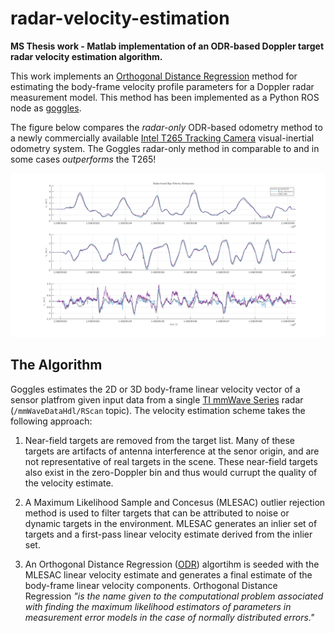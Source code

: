 # radar-velocity-estimation
__MS Thesis work - Matlab implementation of an ODR-based Doppler target radar velocity estimation algorithm.__

This work implements an [Orthogonal Distance Regression](http://scholar.colorado.edu/cgi/viewcontent.cgi?article=1311&context=csci_techreports)
method for estimating the body-frame velocity profile parameters for a Doppler radar measurement model. This method has been implemented as a Python ROS node as [goggles](https://github.com/cstahoviak/goggles).

The figure below compares the _radar-only_ ODR-based odometry method to a newly commercially available
[Intel T265 Tracking Camera](https://www.intelrealsense.com/tracking-camera-t265/) visual-inertial odometry system.
The Goggles radar-only method in comparable to and in some cases _outperforms_ the T265!

<img src="radar_odom.png" width="934"/>

## The Algorithm 

Goggles estimates the 2D or 3D body-frame linear velocity vector of a sensor platfrom given input data from a single
[TI mmWave Series](http://www.ti.com/sensors/mmwave/overview.html) radar (`/mmWaveDataHdl/RScan` topic). The velocity
estimation scheme takes the following approach:

1. Near-field targets are removed from the target list. Many of these targets are artifacts of antenna interference at
the senor origin, and are not representative of real targets in the scene. These near-field targets also exist in the
zero-Doppler bin and thus would currupt the quality of the velocity estimate.

2. A Maximum Likelihood Sample and Concesus (MLESAC) outlier rejection method is used to filter targets that can be
attributed to noise or dynamic targets in the environment. MLESAC generates an inlier set of targets and a first-pass
linear velocity estimate derived from the inlier set.

3. An Orthogonal Distance Regression ([ODR](http://scholar.colorado.edu/cgi/viewcontent.cgi?article=1311&context=csci_techreports))
algortihm is seeded with the MLESAC linear velocity estimate and generates a final estimate of the body-frame linear
velocity components. Orthogonal Distance Regression _"is the name given to the computational problem associated with finding the maximum likelihood estimators of parameters in measurement error models in the case of normally distributed errors."_
